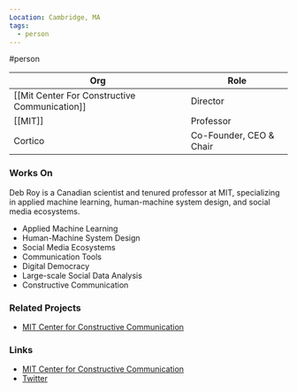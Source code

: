 ```yaml
---
Location: Cambridge, MA
tags:
  - person
---
```

#person

| Org                                           | Role                    |
| --------------------------------------------- | ----------------------- |
| [[Mit Center For Constructive Communication]] | Director                |
| [[MIT]]                                       | Professor               |
| Cortico                                       | Co-Founder, CEO & Chair |

### Works On
Deb Roy is a Canadian scientist and tenured professor at MIT, specializing in applied machine learning, human-machine system design, and social media ecosystems.

- Applied Machine Learning
- Human-Machine System Design
- Social Media Ecosystems
- Communication Tools
- Digital Democracy
- Large-scale Social Data Analysis
- Constructive Communication

### Related Projects

- [MIT Center for Constructive Communication](https://ccc.mit.edu)

### Links
- [MIT Center for Constructive Communication](https://ccc.mit.edu)
- [Twitter](https://twitter.com/dkroy)
